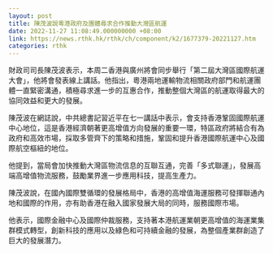 ```yaml
---
layout: post
title: 陳茂波說粵港政府及團體尋求合作推動大灣區航運
date: 2022-11-27 11:08:49.000000000 +08:00
link: https://news.rthk.hk/rthk/ch/component/k2/1677379-20221127.htm
categories: rthk
---
```


財政司司長陳茂波表示，本周二香港與廣州將會同步舉行「第二屆大灣區國際航運大會」，他將會發表線上講話。他指出，粵港兩地運輸物流相關政府部門和航運團體一直緊密溝通，積極尋求進一步的互惠合作，推動整個大灣區的航運取得最大的協同效益和更大的發展。

陳茂波在網誌說，中共總書記習近平在七一講話中表示，會支持香港鞏固國際航運中心地位，這是香港經濟朝著更高增值方向發展的重要一環，特區政府將結合有為政府和高效巿場，採取多管齊下的策略和措施，鞏固和提升香港國際航運中心及國際航空樞紐的地位。

他提到，當局會加快推動大灣區物流信息的互聯互通，完善「多式聯運」，發展高端高增值物流服務，鼓勵業界進一步應用科技，提高生產力。

陳茂波說，在國內國際雙循環的發展格局中，香港的高增值海運服務可發揮聯通內地和國際的作用，亦有助香港在融入國家發展大局的同時，服務國際市場。

他表示，國際金融中心及國際仲裁服務，支持著本港航運業朝更高增值的海運業集群模式轉型，創新科技的應用以及綠色和可持續金融的發展，為整個產業群創造了巨大的發展潛力。
